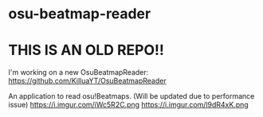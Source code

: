 # osu-beatmap-reader

# THIS IS AN OLD REPO!!
I'm working on a new OsuBeatmapReader: https://github.com/KilluaYT/OsuBeatmapReader



An application to read osu!Beatmaps. (Will be updated due to performance issue)
https://i.imgur.com/iWc5R2C.png
https://i.imgur.com/l9dR4xK.png
